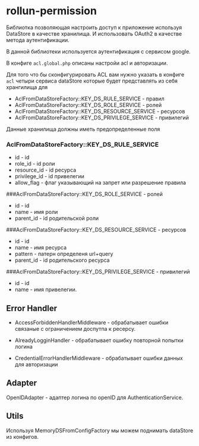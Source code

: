 # rollun-permission

Библиотка позволяющая настроить доступ к приложение используя DataStore в качестве хранилища.
И использовать OAuth2 в качестве метода аутентификации.

В данной библиотеки используется аутентификация c сервисом google.

В конфиге `acl.global.php` описаны настройи acl и авторизации.

Для того что бы сконфигурировать ACL вам нужно указать в конфиге `acl` четыри сервиса dataStore 
которые будет представлять из себя хрангилища для  
* AclFromDataStoreFactory::KEY_DS_RULE_SERVICE - правил  
* AclFromDataStoreFactory::KEY_DS_ROLE_SERVICE - ролей 
* AclFromDataStoreFactory::KEY_DS_RESOURCE_SERVICE - ресурсов 
* AclFromDataStoreFactory::KEY_DS_PRIVILEGE_SERVICE - привилегий

Данные хранилища должны иметь предопределенные поля

### AclFromDataStoreFactory::KEY_DS_RULE_SERVICE 
* id - id
* role_id - id роли 
* resource_id - id ресурса 
* privilege_id - id привелегии 
* allow_flag - флаг указывающий на запрет или разрешение правила

###AclFromDataStoreFactory::KEY_DS_ROLE_SERVICE - ролей 
* id - id  
* name - имя роли  
* parent_id - id родительской роли  

###AclFromDataStoreFactory::KEY_DS_RESOURCE_SERVICE - ресурсов   
* id - id  
* name - имя ресурса  
* pattern - патерн определеня url+query   
* parent_id - id родительского ресурса  

###AclFromDataStoreFactory::KEY_DS_PRIVILEGE_SERVICE - привилегий  
* id - id  
* name - имя привелегии.  


## Error Handler

* AccessForbiddenHandlerMiddleware - обрабатывает ошибки связаные с ограничением доспутпа к ресерсу.

* AlreadyLogginHandler - обрабатывает ошибку повторной попытки логина 
 
* CredentialErrorHandlerMiddleware - обрабатывает ошибки данных для авторизации

## Adapter 

OpenIDAdapter - адаптер логина по openID для AuthenticationService. 

## Utils

Используя MemoryDSFromConfigFactory мы можем поднимать dataStore из конфигов.
